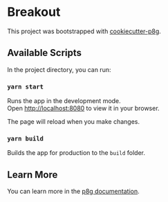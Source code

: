 # Breakout

This project was bootstrapped with [cookiecutter-p8g](https://github.com/bernhardfritz/cookiecutter-p8g).

## Available Scripts

In the project directory, you can run:

### `yarn start`

Runs the app in the development mode.\
Open [http://localhost:8080](http://localhost:8080) to view it in your browser.

The page will reload when you make changes.

### `yarn build`

Builds the app for production to the `build` folder.

## Learn More

You can learn more in the [p8g documentation](https://bernhardfritz.github.io/p8g).
